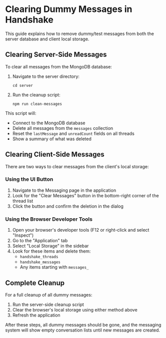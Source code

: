 # Clearing Dummy Messages in Handshake

This guide explains how to remove dummy/test messages from both the server database and client local storage.

## Clearing Server-Side Messages

To clear all messages from the MongoDB database:

1. Navigate to the server directory:
   ```
   cd server
   ```

2. Run the cleanup script:
   ```
   npm run clean-messages
   ```

This script will:
- Connect to the MongoDB database
- Delete all messages from the `messages` collection
- Reset the `lastMessage` and `unreadCount` fields on all threads
- Show a summary of what was deleted

## Clearing Client-Side Messages

There are two ways to clear messages from the client's local storage:

### Using the UI Button

1. Navigate to the Messaging page in the application
2. Look for the "Clear Messages" button in the bottom-right corner of the thread list
3. Click the button and confirm the deletion in the dialog

### Using the Browser Developer Tools

1. Open your browser's developer tools (F12 or right-click and select "Inspect")
2. Go to the "Application" tab
3. Select "Local Storage" in the sidebar
4. Look for these items and delete them:
   - `handshake_threads`
   - `handshake_messages`
   - Any items starting with `messages_`

## Complete Cleanup

For a full cleanup of all dummy messages:

1. Run the server-side cleanup script
2. Clear the browser's local storage using either method above
3. Refresh the application

After these steps, all dummy messages should be gone, and the messaging system will show empty conversation lists until new messages are created. 